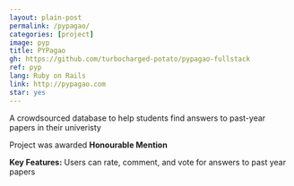 ```yaml
---
layout: plain-post
permalink: /pypagao/
categories: [project]
image: pyp
title: PYPagao
gh: https://github.com/turbocharged-potato/pypagao-fullstack
ref: pyp
lang: Ruby on Rails
link: http://pypagao.com
star: yes
---
```


A crowdsourced database to help students find answers to past-year papers in their univeristy

Project was awarded <b>Honourable Mention</b>

**Key Features:** Users can rate, comment, and vote for answers to past year papers

